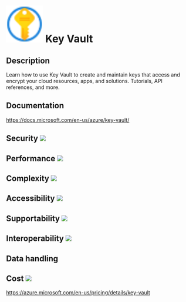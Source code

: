 # <img src ="../img/Key Vault.svg" width=100 /> Key Vault                 



## Description										
Learn how to use Key Vault to create and maintain keys that access and encrypt your cloud resources, apps, and solutions. Tutorials, API references, and more.



## Documentation
https://docs.microsoft.com/en-us/azure/key-vault/


## Security		<img src="../img/star.png" width=100 />  



## Performance		<img src="../img/star.png" width=100 />


	
## Complexity		<img src="../img/star.png" width=100 />



## Accessibility		<img src="../img/star.png" width=100 />



## Supportability		<img src="../img/star.png" width=100 />



## Interoperability		<img src="../img/star.png" width=100 />



## Data handling



## Cost 		<img src="../img/star.png" width=100 />

https://azure.microsoft.com/en-us/pricing/details/key-vault




